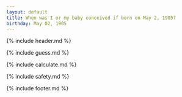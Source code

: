 ```yaml
---
layout: default
title: When was I or my baby conceived if born on May 2, 1905?
birthday: May 02, 1905
---
```


{% include header.md %}

{% include guess.md %}

{% include calculate.md %}

{% include safety.md %}

{% include footer.md %}



